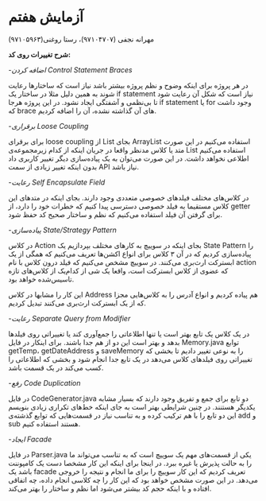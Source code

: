 # آزمایش هفتم
مهرانه نجفی (۹۷۱۰۴۷۰۷)، رستا روغنی(۹۷۱۰۵۹۶۳) 

**شرح تغییرات روی کد:**

-*اضافه کردن Control Statement Braces*

در هر پروژه برای اینکه وضوح و نظم پروژه بیشتر باشد نیاز است که ساختارها رعایت شوند به همین دلیل مثلا در ساختار یک if statement نیاز است که شکل آن رعایت شود تا بی‌نظمی و آشفتگی ایجاد نشود. در این پروژه هرجا if statement یا for وجود داشت که brace های آن گذاشته نشده، آن را اضافه کردیم.

-*برقراری Loose Coupling*

برای برقرای loose coupling از List بجای ArrayList استفاده می‌کنیم در این صورت متد یا کلاس مدنظر واقعا در جریان اینکه از کدام زیرمجموعه‌ی List استفاده می‌کنیم اطلاعی نخواهد داشت. در این صورت می‌توان به یک پیاده‌سازی دیگر تغییر کاربری داد بدون اینکه تغییر زیادی از سمت API نیاز باشد.

-*رعایت Self Encapsulate Field*

در کلاس‌های مختلف فیلد‌های خصوصی متعددی وجود دارند. بجای اینکه در متد‌های این کلاس مستقیما به فیلد خصوصی دسترسی پیدا کنیم که خطرات خود را دارد، از getter برای گرفتن آن فیلد استفاده می‌کنیم که نظم و ساختار صحیح کد حفظ شود.

-*پیاده‌سازی State/Strategy Pattern*

در کلاس Action بجای اینکه در سوییچ به کارهای مختلف بپردازیم یک State Pattern را پیاده‌سازی کردیم که در آن ۳ کلاس برای انواع اکشن‌ها تعریف می‌کنیم که همگی از یک ابسترکت ارث‌بری می‌کنند. در سوییچ مشخص می‌کنیم که فیلد درون کلاس با نام action که عضوی از کلاس ابسترکت است، واقعا یک شی از کدام‌یک از کلاس‌های تازه تاسیس‌شده خواهد بود.

این کار را مشابها در کلاس Address هم پیاده کردیم و انواع آدرس را به کلاس‌هایی مجزا که از یک ابسترکت ارث‌بری می‌کنند تبدیل کردیم.

-*رعایت Separate Query from Modifier*

در یک کلاس یک تابع بهتر است یا تنها اطلاعاتی را جمع‌آوری کند یا تغییراتی روی فیلد‌ها بدهد و بهتر است این دو از هم جدا باشند. برای اینکار در فایل Memory.java توابع getTemp، getDateAddress و saveMemory را به نوعی تغییر دادیم تا بخشی که تغییراتی روی فیلد‌های کلاس می‌دهد در یک تابع جدا انجام شود و بخشی که اطلاعاتی را کسب می‌کند در یک قسمت باشد.

-*رفع Code Duplication*

در فایل CodeGenerator.java دو تابع برای جمع و تفریق وجود دارند که بسیار مشابه یکدیگر هستنند. در چنین شرایطی بهتر است به جای اینکه خط‌های تکراری زیادی بنویسم این دو تابع را با هم ترکیب کرده و به تناسب نیاز در قسمت‌هایی که توابع گذشته‌ی add و sub هستند استفاده کنیم.

-*ایجاد Facade*

در فایل Parser.java یکی از قسمت‌های مهم یک سوییچ است که به تناسب می‌تواند ما را به حالت پذیرش یا غیره ببرد. در اینجا برای اینکه این کار مشخصا دست یک کامپوننت باشد یک facade تعریف کردیم که این کار سوییچ را برای ما انجام و نتیجه را خروجی می‌دهد. در این صورت مشخص خواهد بود که این کار را چه کلاسی انجام داده، چه اتفاقی افتاده و با اینکه حجم کد بیشتر می‌شود اما نظم و ساختار را بهتر می‌کند.